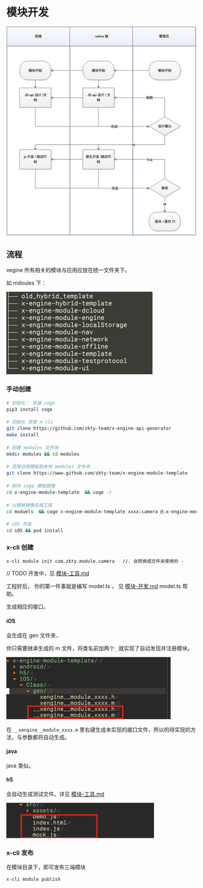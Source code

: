 # 模块开发



![image-20200831115529166](assets/image-20200831115529166.png)





## 流程

xegine 所有相关的模块与应用应放在统一文件夹下。

如 mdoules 下：

![image-20200813135912005](assets/image-20200813135912005.png)



### 手动创建

```bash
# 初始化： 安装 coge
pip3 install coge

# 初始化 安装 x-cli 
git clone https://github.com/zkty-team/x-engine-api-generator
make install

# 创建 modules 文件夹
mkdir modules && cd modules 

# 克隆远程模板到本地 modules 文件夹
git clone https://www.github.com/zkty-team/x-engine-module-template

# 制作 coge 模板镜像
cd x-engine-module-template  && coge -r 

# 以模板镜像生成工程
cd moduels  && coge x-engine-module-template xxxx:camera @:x-engine-module-camera -w

# iOS 开发
cd iOS && pod install

```



### x-cli 创建

```
x-cli module init com.zkty.module.camera   //. 会转换成文件夹使用的 - 
```

// TODO 开发中，见 [模块-工具.md](模块-工具.md) 

 

工程好后， 你的第一件事就是编写 model.ts ， 见  [模块-开发.md](模块-开发.md)  model.ts 帮助。

生成相应的接口。

#### iOS

 会生成在 gen 文件夹， 

你只需要继承生成的 m 文件，将类名前加两个`_` 就实现了自动发现并注册模块。

![image-20200925140226373](assets/image-20200925140226373.png)



在 `__xengine__module_xxxx.m` 里右键生成未实现的接口文件，所以的待实现的方法，与参数都将自动生成。



#### java

java 类似。



#### h5

会自动生成测试文件。详见  [模块-工具.md](模块-工具.md) 

![image-20200925140423583](assets/image-20200925140423583.png)

### x-cli 发布

在模块目录下，即可发布三端模块

```
x-cli module publish
```



